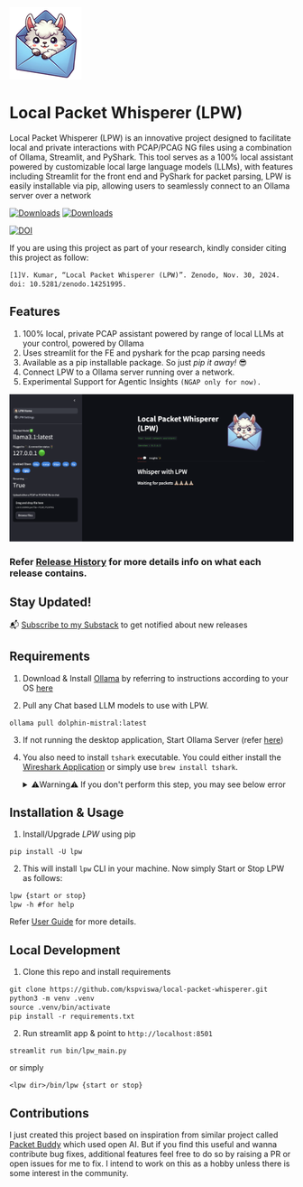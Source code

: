 ![](gifs/lpw_logo_small.png)

# Local Packet Whisperer (LPW)

Local Packet Whisperer (LPW) is an innovative project designed to facilitate local and private interactions with PCAP/PCAG NG files using a combination of Ollama, Streamlit, and PyShark. This tool serves as a 100% local assistant powered by customizable local large language models (LLMs), with features including Streamlit for the front end and PyShark for packet parsing, LPW is easily installable via pip, allowing users to seamlessly connect to an Ollama server over a network

[![Downloads](https://static.pepy.tech/badge/lpw)](https://pepy.tech/project/lpw) [![Downloads](https://static.pepy.tech/badge/lpw/month)](https://pepy.tech/project/lpw)

[![DOI](https://zenodo.org/badge/DOI/10.5281/zenodo.14251995.svg)](https://doi.org/10.5281/zenodo.14251995)

If you are using this project as part of your research, kindly consider citing this project as follow:

```
[1]V. Kumar, “Local Packet Whisperer (LPW)”. Zenodo, Nov. 30, 2024. doi: 10.5281/zenodo.14251995.
```

## Features

1) 100% local, private PCAP assistant powered by range of local LLMs at your control, powered by Ollama
2) Uses streamlit for the FE and pyshark for the pcap parsing needs
3) Available as a pip installable package. So just *pip it away!* 😎
4) Connect LPW to a Ollama server running over a network.
5) Experimental Support for Agentic Insights `(NGAP only for now).`

![](gifs/lpw_latest_cover.png)

### Refer [Release History](https://github.com/kspviswa/local-packet-whisperer/releases) for more details info on what each release contains.


## Stay Updated!
📬 [Subscribe to my Substack](https://viswakumar.substack.com/t/lpw) to get notified about new releases

## Requirements

1) Download & Install [Ollama](https://ollama.ai) by referring to instructions according to your OS [here](https://ollama.com/download)

2) Pull any Chat based LLM models to use with LPW.
```
ollama pull dolphin-mistral:latest
```
3) If not running the desktop application, Start Ollama Server (refer [here](https://github.com/ollama/ollama?tab=readme-ov-file#start-ollama))

4) You also need to install `tshark` executable. You could either install the [Wireshark Application](https://www.wireshark.org/download.html) or simply use `brew install tshark`. 

    <details>
    <summary>⚠️Warning⚠️ If you don't perform this step, you may see below error</summary>

    ```
    TSharkNotFoundException: TShark not found. Try adding its location to the configuration file.
    ```
    </details> 



## Installation & Usage

1) Install/Upgrade *LPW* using pip
```
pip install -U lpw
```

2) This will install `lpw` CLI in your machine. Now simply Start or Stop LPW as follows:

```
lpw {start or stop}
lpw -h #for help
```

Refer [User Guide](https://github.com/kspviswa/local-packet-whisperer/wiki/User-Guide-(old-releases)) for more details.

## Local Development

1) Clone this repo and install requirements
```
git clone https://github.com/kspviswa/local-packet-whisperer.git
python3 -m venv .venv
source .venv/bin/activate
pip install -r requirements.txt
```
2) Run streamlit app & point to `http://localhost:8501`
```
streamlit run bin/lpw_main.py
```
or simply
```
<lpw dir>/bin/lpw {start or stop}
```

## Contributions

I just created this project based on inspiration from similar project called [Packet Buddy](https://github.com/automateyournetwork/packet_buddy) which used open AI. But if you find this useful and wanna contribute bug fixes, additional features feel free to do so by raising a PR or open issues for me to fix. I intend to work on this as a hobby unless there is some interest in the community.
